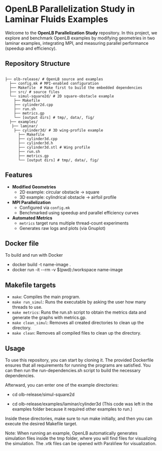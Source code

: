 # OpenLB Parallelization Study in Laminar Fluids Examples

Welcome to the **OpenLB Parallelization Study** repository. In this project, we explore and benchmark OpenLB examples by modifying geometries in two laminar examples, integrating MPI, and measuring parallel performance (speedup and efficiency).

## Repository Structure
```text

├── olb-release/ # OpenLB source and examples
  ├── config.mk # MPI-enabled configuration
  ├── Makefile  # Make first to build the embedded dependencies
  ├── src/ # source files
  └── simul-square2d/ # 2D square-obstacle example
    ├── Makefile
    ├── cylinder2d.cpp
    ├── run.sh
    ├── metrics.gp
    └── [output dirs] # tmp/, data/, fig/
  ├── examples/
   ├── laminar/
    ├── cylinder3d/ # 3D wing-profile example
      ├── Makefile
      ├── cylinder3d.cpp
      ├── cylinder3d.h
      ├── cylinder3d.stl # Wing profile
      ├── run.sh
      ├── metrics.gp
      └── [output dirs] # tmp/, data/, fig/
``` 

## Features

- **Modified Geometries**  
  - 2D example: circular obstacle → square  
  - 3D example: cylindrical obstacle → airfoil profile
- **MPI Parallelization**  
  - Configured via `config.mk`  
  - Benchmarked using speedup and parallel efficiency curves
- **Automated Metrics**  
  - `metrics` target runs multiple thread-count experiments  
  - Generates raw logs and plots (via Gnuplot)


## Docker file

To build and run with Docker

- docker build -t name-image .
- docker run -it --rm -v $(pwd):/workspace name-image

## Makefile targets

- `make`: Compiles the main program.
- `make run_simul`: Runs the executable by asking the user how many threads to use.
- `make metrics`: Runs the run.sh script to obtain the metrics data and generate the graphs with metrics.gp.
- `make clean_simul`: Removes all created directories to clean up the directory.
- `make clean`: Removes all compiled files to clean up the directory.


## Usage

To use this repository, you can start by cloning it. The provided Dockerfile ensures that all requirements for running the programs are satisfied. You can then run the run-dependencies.sh script to build the necessary dependencies.

Afterward, you can enter one of the example directories:

- cd olb-release/simul-square2d

- cd olb-release/examples/laminar/cylinder3d (This code was left in the examples folder because it required other examples to run.)
  
Inside these directories, make sure to run make initially, and then you can execute the desired Makefile target.

Note: When running an example, OpenLB automatically generates simulation files inside the tmp folder, where you will find files for visualizing the simulation. The .vtk files can be opened with ParaView for visualization.



